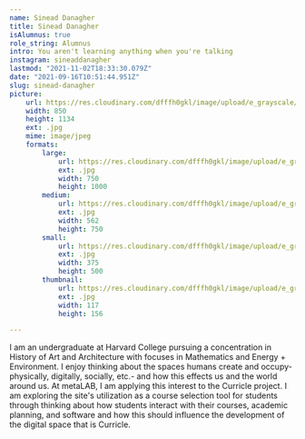 ```yaml
---
name: Sinead Danagher
title: Sinead Danagher
isAlumnus: true
role_string: Alumnus
intro: You aren't learning anything when you're talking
instagram: sineaddanagher
lastmod: "2021-11-02T18:33:30.079Z"
date: "2021-09-16T10:51:44.951Z"
slug: sinead-danagher
picture:
    url: https://res.cloudinary.com/dfffh0gkl/image/upload/e_grayscale/v1629122117/sinead_0db4ba8033.jpg
    width: 850
    height: 1134
    ext: .jpg
    mime: image/jpeg
    formats:
        large:
            url: https://res.cloudinary.com/dfffh0gkl/image/upload/e_grayscale/v1629122118/large_sinead_0db4ba8033.jpg
            ext: .jpg
            width: 750
            height: 1000
        medium:
            url: https://res.cloudinary.com/dfffh0gkl/image/upload/e_grayscale/v1629122119/medium_sinead_0db4ba8033.jpg
            ext: .jpg
            width: 562
            height: 750
        small:
            url: https://res.cloudinary.com/dfffh0gkl/image/upload/e_grayscale/v1629122119/small_sinead_0db4ba8033.jpg
            ext: .jpg
            width: 375
            height: 500
        thumbnail:
            url: https://res.cloudinary.com/dfffh0gkl/image/upload/e_grayscale/v1629122117/thumbnail_sinead_0db4ba8033.jpg
            ext: .jpg
            width: 117
            height: 156

---
```

I am an undergraduate at Harvard College pursuing a concentration in History of Art and Architecture with focuses in Mathematics and Energy + Environment. I enjoy thinking about the spaces humans create and occupy- physically, digitally, socially, etc.- and how this effects us and the world around us. At metaLAB, I am applying this interest to the Curricle project. I am exploring the site's utilization as a course selection tool for students through thinking about how students interact with their courses, academic planning, and software and how this should influence the development of the digital space that is Curricle.